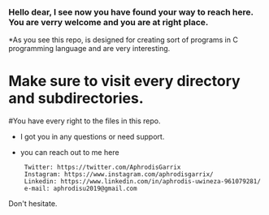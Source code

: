 ### Hello dear, I see now you have found your way to reach here. You are verry welcome and you are at right place.

 *As you see this repo, is designed for creating sort of programs in C programming language and are very interesting.

# Make sure to visit every directory and subdirectories.

#You have every right to the files in this repo.

 * I got you in any questions or need support.

 * you can reach out to me here

		Twitter: https://twitter.com/AphrodisGarrix
		Instagram: https://www.instagram.com/aphrodisgarrix/
		Linkedin: https://www.linkedin.com/in/aphrodis-uwineza-961079281/
		e-mail: aphrodisu2019@gmail.com

Don't hesitate.
